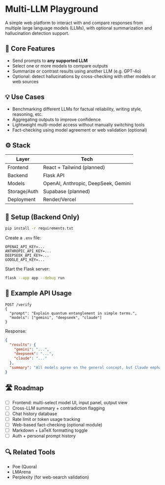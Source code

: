 # Multi-LLM Playground

A simple web platform to interact with and compare responses from multiple large language models (LLMs), with optional summarization and hallucination detection support.

## 🔧 Core Features

- Send prompts to **any supported LLM**
- Select one or more models to compare outputs
- Summarize or contrast results using another LLM (e.g. GPT-4o)
- Optional: detect hallucinations by cross-checking with other models or web sources

## 💡 Use Cases

- Benchmarking different LLMs for factual reliability, writing style, reasoning, etc.
- Aggregating outputs to improve confidence
- Lightweight multi-model access without manually switching tools
- Fact-checking using model agreement or web validation (optional)

## ⚙️ Stack

| Layer        | Tech                          |
|--------------|-------------------------------|
| Frontend     | React + Tailwind (planned)    |
| Backend      | Flask API                     |
| Models       | OpenAI, Anthropic, DeepSeek, Gemini |
| Storage/Auth | Supabase (planned)            |
| Deployment   | Render/Vercel                 |

## 🚀 Setup (Backend Only)

```bash
pip install -r requirements.txt
```

Create a `.env` file:

```
OPENAI_API_KEY=...
ANTHROPIC_API_KEY=...
DEEPSEEK_API_KEY=...
GOOGLE_API_KEY=...
```

Start the Flask server:

```bash
flask --app app --debug run
```

## 🧪 Example API Usage

```http
POST /verify
{
  "prompt": "Explain quantum entanglement in simple terms.",
  "models": ["gemini", "deepseek", "claude"]
}
```

Response:
```json
{
  "results": {
    "gemini": "...",
    "deepseek": "...",
    "claude": "..."
  },
  "summary": "All models agree on the general concept, but Claude emphasizes..."
}
```

## 🛣 Roadmap

- [ ] Frontend: multi-select model UI, input panel, output view
- [ ] Cross-LLM summary + contradiction flagging
- [ ] Chat history database
- [ ] Rate limit or token usage tracking
- [ ] Web-based fact-checking (optional module)
- [ ] Markdown + LaTeX formatting toggle
- [ ] Auth + personal prompt history

## 🔍 Related Tools

- Poe (Quora)
- LMArena
- Perplexity (for web-search validation)